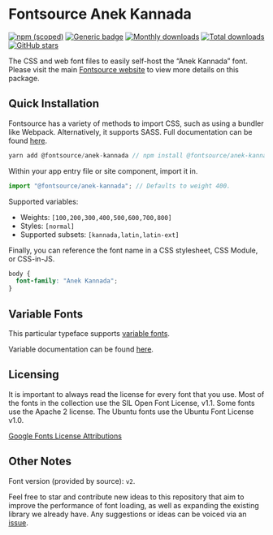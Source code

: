 # Fontsource Anek Kannada

[![npm (scoped)](https://img.shields.io/npm/v/@fontsource/anek-kannada?color=brightgreen)](https://www.npmjs.com/package/@fontsource/anek-kannada) [![Generic badge](https://img.shields.io/badge/fontsource-passing-brightgreen)](https://github.com/fontsource/fontsource) [![Monthly downloads](https://badgen.net/npm/dm/@fontsource/anek-kannada)](https://github.com/fontsource/fontsource) [![Total downloads](https://badgen.net/npm/dt/@fontsource/anek-kannada)](https://github.com/fontsource/fontsource) [![GitHub stars](https://img.shields.io/github/stars/fontsource/fontsource.svg?style=social&label=Star)](https://github.com/fontsource/fontsource/stargazers)

The CSS and web font files to easily self-host the “Anek Kannada” font. Please visit the main [Fontsource website](https://fontsource.org/fonts/anek-kannada) to view more details on this package.

## Quick Installation

Fontsource has a variety of methods to import CSS, such as using a bundler like Webpack. Alternatively, it supports SASS. Full documentation can be found [here](https://fontsource.org/docs/introduction).

```javascript
yarn add @fontsource/anek-kannada // npm install @fontsource/anek-kannada
```

Within your app entry file or site component, import it in.

```javascript
import "@fontsource/anek-kannada"; // Defaults to weight 400.
```

Supported variables:

- Weights: `[100,200,300,400,500,600,700,800]`
- Styles: `[normal]`
- Supported subsets: `[kannada,latin,latin-ext]`

Finally, you can reference the font name in a CSS stylesheet, CSS Module, or CSS-in-JS.

```css
body {
  font-family: "Anek Kannada";
}
```

## Variable Fonts

This particular typeface supports [variable fonts](https://developer.mozilla.org/en-US/docs/Web/CSS/CSS_Fonts/Variable_Fonts_Guide).

Variable documentation can be found [here](https://fontsource.org/docs/variable-fonts).

## Licensing

It is important to always read the license for every font that you use.
Most of the fonts in the collection use the SIL Open Font License, v1.1. Some fonts use the Apache 2 license. The Ubuntu fonts use the Ubuntu Font License v1.0.

[Google Fonts License Attributions](https://fonts.google.com/attribution)

## Other Notes

Font version (provided by source): `v2`.

Feel free to star and contribute new ideas to this repository that aim to improve the performance of font loading, as well as expanding the existing library we already have. Any suggestions or ideas can be voiced via an [issue](https://github.com/fontsource/fontsource/issues).
